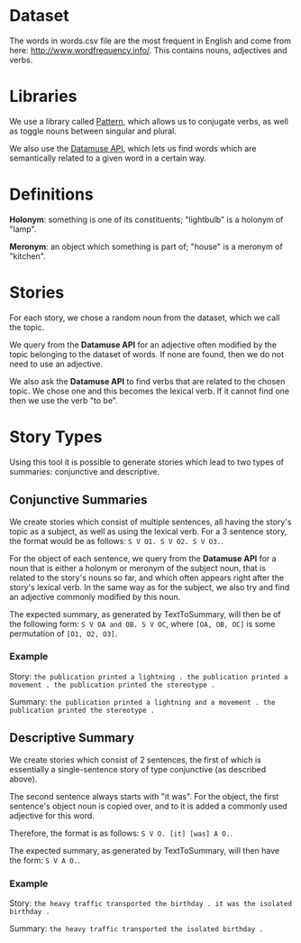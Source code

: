 # Dataset

The words in words.csv file are the most frequent in English and come from here: http://www.wordfrequency.info/. This contains nouns, adjectives and verbs.

# Libraries

We use a library called [Pattern](\href{http://web.archive.org/web/20190516161631/https://www.clips.uantwerpen.be/pages/pattern-en), which allows us to conjugate verbs, as well as toggle nouns between singular and plural.

We also use the [Datamuse API](\href{https://www.datamuse.com/api/), which lets us find words which are semantically related to a given word in a certain way.

# Definitions

__Holonym__: something is one of its constituents; "lightbulb" is a holonym of "lamp".

__Meronym__: an object which something is part of; "house" is a meronym of "kitchen".

# Stories

For each story, we chose a random noun from the dataset, which we call the topic.

We query from the __Datamuse API__ for an adjective often modified by the topic belonging to the dataset of words. If none are found, then we do not need to use an adjective.

We also ask the __Datamuse API__ to find verbs that are related to the chosen topic. We chose one and this becomes the lexical verb. If it cannot find one then we use the verb "to be".

# Story Types

Using this tool it is possible to generate stories which lead to two types of summaries: conjunctive and descriptive.

## Conjunctive Summaries

We create stories which consist of multiple sentences, all having the story's topic as a subject, as well as using the lexical verb. For a 3 sentence story, the format would be as follows: `S V O1. S V O2. S V O3.`.

For the object of each sentence, we query from the __Datamuse API__ for a noun that is either a holonym or meronym of the subject noun, that is related to the story's nouns so far, and which often appears right after the story's lexical verb. In the same way as for the subject, we also try and find an adjective commonly modified by this noun.

The expected summary, as generated by TextToSummary, will then be of the following form: `S V OA and OB. S V OC`, where `[OA, OB, OC]` is some permutation of `[O1, O2, O3]`.

### Example

Story: `the publication printed a lightning . the publication printed a movement . the publication printed the stereotype .`

Summary: `the publication printed a lightning and a movement . the publication printed the stereotype . ` 

## Descriptive Summary

We create stories which consist of 2 sentences, the first of which is essentially a single-sentence story of type conjunctive (as described above).

The second sentence always starts with "it was". For the object, the first sentence's object noun is copied over, and to it is added a commonly used adjective for this word.   

Therefore, the format is as follows: `S V O. [it] [was] A O.`.

The expected summary, as generated by TextToSummary, will then have the form: `S V A O.`.

### Example

Story: `the heavy traffic transported the birthday . it was the isolated birthday .`

Summary: `the heavy traffic transported the isolated birthday .`